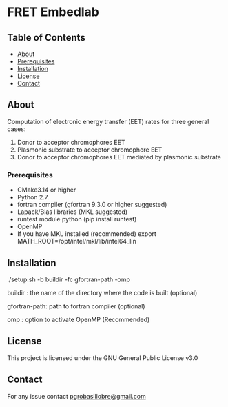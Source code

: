 # FRET Embedlab

## Table of Contents

- [About](#about)
- [Prerequisites](#prerequisites)
- [Installation](#installation)
- [License](#license)
- [Contact](#contact)

## About

Computation of electronic energy transfer (EET) rates for three general cases:

   1. Donor to acceptor chromophores EET
   2. Plasmonic substrate to acceptor chromophore EET
   3. Donor to acceptor chromophores EET mediated by plasmonic substrate


### Prerequisites

   - CMake3.14 or higher
   - Python 2.7.
   - fortran compiler (gfortran 9.3.0 or higher suggested)
   - Lapack/Blas libraries (MKL suggested)
   - runtest module python
     (pip install runtest)
   - OpenMP
   - If you have MKL installed (recommended)
      export MATH_ROOT=/opt/intel/mkl/lib/intel64_lin


## Installation

   ./setup.sh -b buildir -fc gfortran-path -omp

   buildir : the name of the directory where the code is built (optional)
   
   gfortran-path: path to fortran compiler (optional)
   
   omp     : option to activate OpenMP (Recommended)

## License 

   This project is licensed under the GNU General Public License v3.0

## Contact

   For any issue contact pgrobasillobre@gmail.com
   

